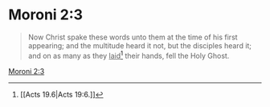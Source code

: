 # Moroni 2:3

> Now Christ spake these words unto them at the time of his first appearing; and the multitude heard it not, but the disciples heard it; and on as many as they <u>laid</u>[^a] their hands, fell the Holy Ghost.

[Moroni 2:3](https://www.churchofjesuschrist.org/study/scriptures/bofm/moro/2?lang=eng&id=p3#p3)


[^a]: [[Acts 19.6|Acts 19:6.]]
